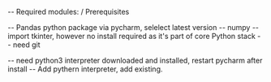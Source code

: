-- Required modules: / Prerequisites

-- Pandas python package via pycharm, selelect latest version
-- numpy
-- import tkinter, however no install required as it's part of core Python stack
-- need git

-- need python3 interpreter downloaded and installed, restart pycharm after install
-- Add pythern interpreter, add existing.